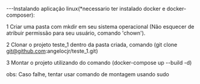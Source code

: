 ---Instalando aplicação linux(*necessario ter instalado docker e docker-composer):

1 Criar uma pasta com mkdir em seu sistema operacional (Não esquecer de atribuir permissão para seu usuário, comando 'chown').

2 Clonar o projeto teste_1 dentro da pasta criada, comando (git clone git@github.com:angelocjr/teste_1.git)

3 Montar o projeto utilizando do comando (docker-compose up --build -d)

obs: Caso falhe, tentar usar comando de montagem usando sudo
